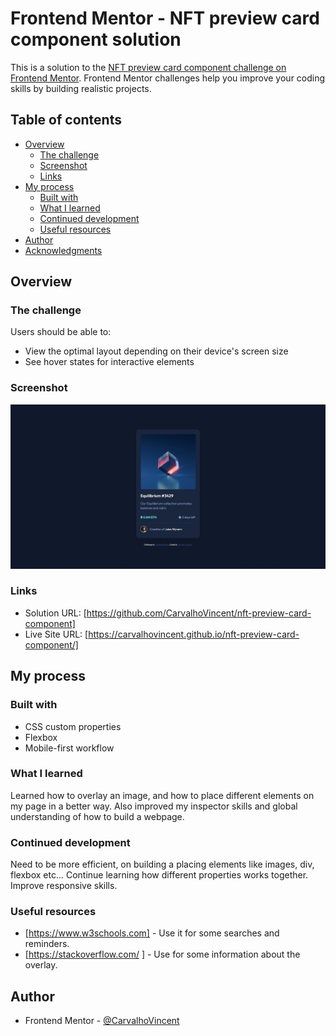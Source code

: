 # Frontend Mentor - NFT preview card component solution

This is a solution to the [NFT preview card component challenge on Frontend Mentor](https://www.frontendmentor.io/challenges/nft-preview-card-component-SbdUL_w0U). Frontend Mentor challenges help you improve your coding skills by building realistic projects. 

## Table of contents

- [Overview](#overview)
  - [The challenge](#the-challenge)
  - [Screenshot](#screenshot)
  - [Links](#links)
- [My process](#my-process)
  - [Built with](#built-with)
  - [What I learned](#what-i-learned)
  - [Continued development](#continued-development)
  - [Useful resources](#useful-resources)
- [Author](#author)
- [Acknowledgments](#acknowledgments)

## Overview

### The challenge

Users should be able to:

- View the optimal layout depending on their device's screen size
- See hover states for interactive elements

### Screenshot

![](./images/screenshot.jpg)


### Links

- Solution URL: [https://github.com/CarvalhoVincent/nft-preview-card-component]
- Live Site URL: [https://carvalhovincent.github.io/nft-preview-card-component/]

## My process

### Built with

- CSS custom properties
- Flexbox
- Mobile-first workflow




### What I learned

Learned how to overlay an image, and how to place different elements on my page in a better way.
Also improved my inspector skills and global understanding of how to build a webpage.

### Continued development

Need to be more efficient, on building a placing elements like images, div, flexbox etc...
Continue learning how different properties works together.
Improve responsive skills.
 
### Useful resources

- [https://www.w3schools.com] - Use it for some searches and reminders.
- [https://stackoverflow.com/ ] - Use for some information about the overlay.


## Author

- Frontend Mentor - [@CarvalhoVincent](https://www.frontendmentor.io/profile/CarvalhoVincent)



